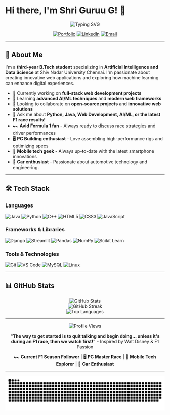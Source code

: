 # Hi there, I'm Shri Guruu G! 👋

<div align="center">
  <img src="https://readme-typing-svg.herokuapp.com?font=Space+Grotesk&weight=600&size=28&duration=3000&pause=1000&color=64FFDA&center=true&vCenter=true&width=600&lines=Full+Stack+Developer;AI+%26+Data+Science+Enthusiast;Problem+Solver;Lifelong+Learner" alt="Typing SVG" />
</div>

<div align="center">
  
[![Portfolio](https://img.shields.io/badge/Portfolio-64FFDA?style=for-the-badge&logo=safari&logoColor=black)](https://your-portfolio-link.com)
[![LinkedIn](https://img.shields.io/badge/LinkedIn-0077B5?style=for-the-badge&logo=linkedin&logoColor=white)](https://linkedin.com/in/your-profile)
[![Email](https://img.shields.io/badge/Email-D14836?style=for-the-badge&logo=gmail&logoColor=white)](mailto:gshriguruu@gmail.com)

</div>

---

## 🚀 About Me

I'm a **third-year B.Tech student** specializing in **Artificial Intelligence and Data Science** at Shiv Nadar University Chennai. I'm passionate about creating innovative web applications and exploring how machine learning can enhance digital experiences.

- 🔭 Currently working on **full-stack web development projects**
- 🌱 Learning **advanced AI/ML techniques** and **modern web frameworks**
- 👯 Looking to collaborate on **open-source projects** and **innovative web solutions**
- 💬 Ask me about **Python, Java, Web Development, AI/ML, or the latest F1 race results!**
- 🏎️ **Avid Formula 1 fan** - Always ready to discuss race strategies and driver performances
- 🖥️ **PC Building enthusiast** - Love assembling high-performance rigs and optimizing specs
- 📱 **Mobile tech geek** - Always up-to-date with the latest smartphone innovations
- 🚗 **Car enthusiast** - Passionate about automotive technology and engineering.

---

## 🛠️ Tech Stack

### Languages
![Java](https://img.shields.io/badge/Java-ED8B00?style=for-the-badge&logo=openjdk&logoColor=white)
![Python](https://img.shields.io/badge/Python-3776AB?style=for-the-badge&logo=python&logoColor=white)
![C++](https://img.shields.io/badge/C++-00599C?style=for-the-badge&logo=cplusplus&logoColor=white)
![HTML5](https://img.shields.io/badge/HTML5-E34F26?style=for-the-badge&logo=html5&logoColor=white)
![CSS3](https://img.shields.io/badge/CSS3-1572B6?style=for-the-badge&logo=css3&logoColor=white)
![JavaScript](https://img.shields.io/badge/JavaScript-323330?style=for-the-badge&logo=javascript&logoColor=F7DF1E)

### Frameworks & Libraries
![Django](https://img.shields.io/badge/Django-092E20?style=for-the-badge&logo=django&logoColor=green)
![Streamlit](https://img.shields.io/badge/Streamlit-FF4B4B?style=for-the-badge&logo=streamlit&logoColor=white)
![Pandas](https://img.shields.io/badge/Pandas-150458?style=for-the-badge&logo=pandas&logoColor=white)
![NumPy](https://img.shields.io/badge/NumPy-013243?style=for-the-badge&logo=numpy&logoColor=white)
![Scikit Learn](https://img.shields.io/badge/Scikit_Learn-F7931E?style=for-the-badge&logo=scikit-learn&logoColor=white)

### Tools & Technologies
![Git](https://img.shields.io/badge/Git-F05032?style=for-the-badge&logo=git&logoColor=white)
![VS Code](https://img.shields.io/badge/VS_Code-007ACC?style=for-the-badge&logo=visual-studio-code&logoColor=white)
![MySQL](https://img.shields.io/badge/MySQL-4479A1?style=for-the-badge&logo=mysql&logoColor=white)
![Linux](https://img.shields.io/badge/Linux-FCC624?style=for-the-badge&logo=linux&logoColor=black)

---

## 📊 GitHub Stats

<div align="center">
  <img src="https://github-readme-stats.vercel.app/api?username=shriguruu&show_icons=true&theme=tokyonight&hide_border=true&bg_color=0D1117&title_color=64FFDA&text_color=FFFFFF&icon_color=64FFDA" alt="GitHub Stats" />
</div>

<div align="center">
  <img src="https://github-readme-streak-stats.herokuapp.com/?user=shriguruu&theme=tokyonight&hide_border=true&background=0D1117&stroke=64FFDA&ring=64FFDA&fire=64FFDA&currStreakLabel=FFFFFF" alt="GitHub Streak" />
</div>

<div align="center">
  <img src="https://github-readme-stats.vercel.app/api/top-langs/?username=shriguruu&layout=compact&theme=tokyonight&hide_border=true&bg_color=0D1117&title_color=64FFDA&text_color=FFFFFF" alt="Top Languages" />
</div>


---

<div align="center">
  <img src="https://komarev.com/ghpvc/?username=shriguruu&color=64ffda&style=for-the-badge&label=Profile+Views" alt="Profile Views" />
</div>

<div align="center">
  
  **"The way to get started is to quit talking and begin doing... unless it's during an F1 race, then we watch first!"** - Inspired by Walt Disney & F1 Passion
  
  🏎️ **Current F1 Season Follower** | 🖥️ **PC Master Race** | 📱 **Mobile Tech Explorer** | 🚗 **Car Enthusiast** 

  
</div>

---

<div align="center">
  <img src="https://raw.githubusercontent.com/platane/snk/output/github-contribution-grid-snake-dark.svg" alt="Snake Animation" />
</div>
